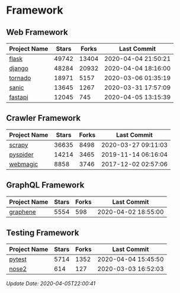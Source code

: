 # Framework

## Web Framework

| Project Name | Stars | Forks | Last Commit |
| ------------ | ----- | ----- | ----------- |
| [flask](https://github.com/pallets/flask) | 49742 | 13404 | 2020-04-04 21:50:21 |
| [django](https://github.com/django/django) | 48284 | 20932 | 2020-04-04 18:16:00 |
| [tornado](https://github.com/tornadoweb/tornado) | 18971 | 5157 | 2020-03-06 01:35:19 |
| [sanic](https://github.com/huge-success/sanic) | 13645 | 1267 | 2020-03-31 17:57:09 |
| [fastapi](https://github.com/tiangolo/fastapi) | 12045 | 745 | 2020-04-05 13:15:39 |

## Crawler Framework

| Project Name | Stars | Forks | Last Commit |
| ------------ | ----- | ----- | ----------- |
| [scrapy](https://github.com/scrapy/scrapy) | 36635 | 8498 | 2020-03-27 09:11:03 |
| [pyspider](https://github.com/binux/pyspider) | 14214 | 3465 | 2019-11-14 06:16:04 |
| [webmagic](https://github.com/code4craft/webmagic) | 8858 | 3746 | 2017-12-02 02:57:06 |

## GraphQL Framework

| Project Name | Stars | Forks | Last Commit |
| ------------ | ----- | ----- | ----------- |
| [graphene](https://github.com/graphql-python/graphene) | 5554 | 598 | 2020-04-02 18:55:00 |

## Testing Framework

| Project Name | Stars | Forks | Last Commit |
| ------------ | ----- | ----- | ----------- |
| [pytest](https://github.com/pytest-dev/pytest) | 5714 | 1352 | 2020-04-04 15:45:50 |
| [nose2](https://github.com/nose-devs/nose2) | 614 | 127 | 2020-03-03 16:52:03 |

*Update Date: 2020-04-05T22:00:41*